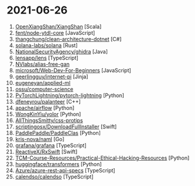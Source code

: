 # 2021-06-26

1. [OpenXiangShan/XiangShan](https://github.com/OpenXiangShan/XiangShan "Open-source high-performance RISC-V processor") [Scala]
2. [fent/node-ytdl-core](https://github.com/fent/node-ytdl-core "YouTube video downloader in javascript.") [JavaScript]
3. [thangchung/clean-architecture-dotnet](https://github.com/thangchung/clean-architecture-dotnet "🕸 Yet Another .NET Clean Architecture, but for Microservices project. It uses Minimal Clean Architecture with DDD-lite, CQRS-lite, and just enough Cloud-native patterns apply on the simple eCommerce sample and run on Tye with Dapr extension 🍻") [C#]
4. [solana-labs/solana](https://github.com/solana-labs/solana "Web-Scale Blockchain for fast, secure, scalable, decentralized apps and marketplaces.") [Rust]
5. [NationalSecurityAgency/ghidra](https://github.com/NationalSecurityAgency/ghidra "Ghidra is a software reverse engineering (SRE) framework") [Java]
6. [lensapp/lens](https://github.com/lensapp/lens "Lens - The Kubernetes IDE") [TypeScript]
7. [NVlabs/alias-free-gan](https://github.com/NVlabs/alias-free-gan "Alias-Free GAN project website and code") 
8. [microsoft/Web-Dev-For-Beginners](https://github.com/microsoft/Web-Dev-For-Beginners "24 Lessons, 12 Weeks, Get Started as a Web Developer") [JavaScript]
9. [geerlingguy/internet-pi](https://github.com/geerlingguy/internet-pi "Raspberry Pi config for all things Internet.") [Jinja]
10. [eugeneyan/applied-ml](https://github.com/eugeneyan/applied-ml "📚 Papers & tech blogs by companies sharing their work on data science & machine learning in production.") 
11. [ossu/computer-science](https://github.com/ossu/computer-science "🎓 Path to a free self-taught education in Computer Science!") 
12. [PyTorchLightning/pytorch-lightning](https://github.com/PyTorchLightning/pytorch-lightning "The lightweight PyTorch wrapper for high-performance AI research. Scale your models, not the boilerplate.") [Python]
13. [dfeneyrou/palanteer](https://github.com/dfeneyrou/palanteer "High performance visual profiler, debugger, tests enabler for C++ and Python") [C++]
14. [apache/airflow](https://github.com/apache/airflow "Apache Airflow - A platform to programmatically author, schedule, and monitor workflows") [Python]
15. [WongKinYiu/yolor](https://github.com/WongKinYiu/yolor "implementation of paper - You Only Learn One Representation: Unified Network for Multiple Tasks (https://arxiv.org/abs/2105.04206)") [Python]
16. [AllThingsSmitty/css-protips](https://github.com/AllThingsSmitty/css-protips "A collection of tips to help take your CSS skills pro") 
17. [scriptingosx/DownloadFullInstaller](https://github.com/scriptingosx/DownloadFullInstaller "macOS application written in SwiftUI that downloads installer pkgs for the Install macOS Big Sur application.") [Swift]
18. [PaddlePaddle/PaddleClas](https://github.com/PaddlePaddle/PaddleClas "A treasure chest for visual recognition powered by PaddlePaddle") [Python]
19. [kris-nova/naml](https://github.com/kris-nova/naml "Not another markup language. Framework for replacing Kubernetes YAML with Go.") [Go]
20. [grafana/grafana](https://github.com/grafana/grafana "The open and composable observability and data visualization platform. Visualize metrics, logs, and traces from multiple sources like Prometheus, Loki, Elasticsearch, InfluxDB, Postgres and many more.") [TypeScript]
21. [ReactiveX/RxSwift](https://github.com/ReactiveX/RxSwift "Reactive Programming in Swift") [Swift]
22. [TCM-Course-Resources/Practical-Ethical-Hacking-Resources](https://github.com/TCM-Course-Resources/Practical-Ethical-Hacking-Resources "Compilation of Resources from TCM's Practical Ethical Hacking Udemy Course") [Python]
23. [huggingface/transformers](https://github.com/huggingface/transformers "🤗Transformers: State-of-the-art Natural Language Processing for Pytorch, TensorFlow, and JAX.") [Python]
24. [Azure/azure-rest-api-specs](https://github.com/Azure/azure-rest-api-specs "The source for REST API specifications for Microsoft Azure.") [TypeScript]
25. [calendso/calendso](https://github.com/calendso/calendso "The open-source Calendly alternative.") [TypeScript]
